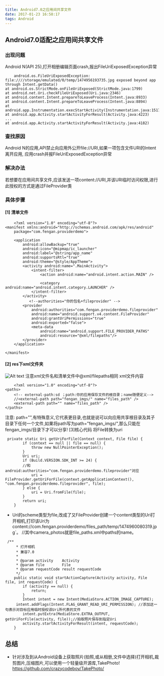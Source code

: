 ```yaml
---
title: Android7.0之应用间共享文件
date: 2017-01-23 16:58:17
tags: Android
---
```

## Android7.0适配之应用间共享文件 ##


### 出现问题 ###
Android N(API 25),打开相册编辑页面crash,报出FileUriExposedException异常

```
    android.os.FileUriExposedException: file:////storage/emulated/0/temp/1474956193735.jpg exposed beyond app through Intent.getData()
at android.os.StrictMode.onFileUriExposed(StrictMode.java:1799)
at android.net.Uri.checkFileUriExposed(Uri.java:2346)
at android.content.Intent.prepareToLeaveProcess(Intent.java:8933)
at android.content.Intent.prepareToLeaveProcess(Intent.java:8894)
at android.app.Instrumentation.execStartActivity(Instrumentation.java:1517)
at android.app.Activity.startActivityForResult(Activity.java:4223)
...
at android.app.Activity.startActivityForResult(Activity.java:4182)
```
<!--more-->
### 查找原因 ###
Android N的应用,API禁止向应用外公开file://URI,如果一项包含文件URI的Intent离开应用, 应用crash并报FileUriExposedException异常
### 解决办法 ###
若想要在应用间共享文件,应该发送一项content://URI,并该URI临时访问权限,进行此授权的方式是通过FileProvider类 
### 具体步骤 ###
#### [1] 清单文件 ####
```
    <?xml version="1.0" encoding="utf-8"?>
<manifest xmlns:android="http://schemas.android.com/apk/res/android"
    package="com.fengan.providerdemo">

    <application
        android:allowBackup="true"
        android:icon="@mipmap/ic_launcher"
        android:label="@string/app_name"
        android:supportsRtl="true"
        android:theme="@style/AppTheme">
        <activity android:name=".MainActivity">
            <intent-filter>
                <action android:name="android.intent.action.MAIN" />

                <category android:name="android.intent.category.LAUNCHER" />
            </intent-filter>
        </activity>
           <!--authorities="你的包名+fileprovider" -->
        <provider
            android:authorities="com.fengan.providerdemo.fileprovider"
            android:name="android.support.v4.content.FileProvider"
            android:grantUriPermissions="true"
            android:exported="false">
            <meta-data
                android:name="android.support.FILE_PROVIDER_PATHS"
                android:resource="@xml/filepaths"/>
        </provider>
    </application>

</manifest>
```
#### [2] res下xml文件夹 ####
![Alt text](./1485158383668.png)
注意xml文件名和清单文件中@xml/filepaths相同
xml文件内容

```
    <?xml version="1.0" encoding="utf-8"?>
<paths>
    <!-- external-path:sd ；path:你的应用保存文件的根目录；name随便定义-->
    //<external-path path="fengan_imgs/" name="files_path" />
    <external-path path="" name="files_path" />
</paths>
```
注意:
path="",有特殊意义,它代表更目录,也就是说可以向应用共享根目录及其子目录下任何一个文件,如果将path写为path="fengan_imgs/",那么只能在fengan_imgs/目录下才可以分享!
[3]核心代码
将File转换为uri

```
 private static Uri getUriForFile(Context context, File file) {
        if (context == null || file == null) {
            throw new NullPointerException();
        }
        Uri uri;
        if (Build.VERSION.SDK_INT >= 24) {
        //和android:authorities="com.fengan.providerdemo.fileprovider"对应
            uri = FileProvider.getUriForFile(context.getApplicationContext(), "com.fengan.providerdemo.fileprovider", file);
        } else {
            uri = Uri.fromFile(file);
        }
        return uri;
    }
```




- Uri的scheme类型为file,改成了又FileProvider创建一个content类型的Uri打开相机,打印该Uri为content://com.fengan.providerdemo/files_path/temp/1474960080319.jpg`。 
//其中camera_photos就是file_paths.xml中paths的name。

```
 /**
     * 打开相机
     * 兼容7.0
     *
     * @param activity    Activity
     * @param file        File
     * @param requestCode result requestCode
     */
    public static void startActionCapture(Activity activity, File file, int requestCode) {
        if (activity == null) {
            return;
        }
        Intent intent = new Intent(MediaStore.ACTION_IMAGE_CAPTURE);
     intent.addFlags(Intent.FLAG_GRANT_READ_URI_PERMISSION); //添加这一句表示对目标应用临时授权该Uri所代表的文件
        intent.putExtra(MediaStore.EXTRA_OUTPUT, getUriForFile(activity, file));//拍取照片保存到指定Uri
        activity.startActivityForResult(intent, requestCode);
    }
```
## 总结 ##
 - 针对涉及到从Android设备上获取照片(拍照,或从相册,文件中选择)打开相机,裁剪图片,压缩图片,可以使用一个轻量级开源库,TakePhoto!
 https://github.com/crazycodeboy/TakePhoto/

